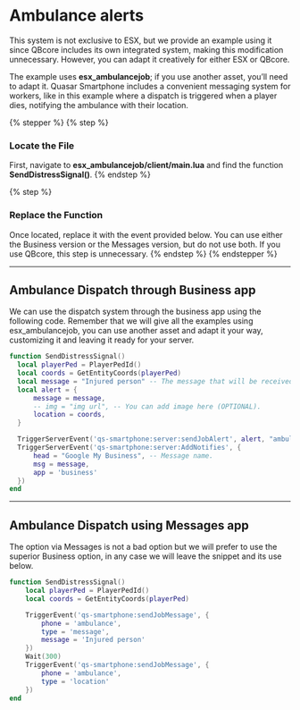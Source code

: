 # Ambulance alerts

This system is not exclusive to ESX, but we provide an example using it since QBcore includes its own integrated system, making this modification unnecessary. However, you can adapt it creatively for either ESX or QBcore.

The example uses **esx\_ambulancejob**; if you use another asset, you’ll need to adapt it. Quasar Smartphone includes a convenient messaging system for workers, like in this example where a dispatch is triggered when a player dies, notifying the ambulance with their location.

{% stepper %}
{% step %}
### Locate the File

First, navigate to **esx\_ambulancejob/client/main.lua** and find the function **SendDistressSignal()**.
{% endstep %}

{% step %}
### **Replace the Function**

Once located, replace it with the event provided below. You can use either the Business version or the Messages version, but do not use both. If you use QBcore, this step is unnecessary.
{% endstep %}
{% endstepper %}

***

## Ambulance Dispatch through Business app <a href="#ambulance-dispatch-through-business-app" id="ambulance-dispatch-through-business-app"></a>

We can use the dispatch system through the business app using the following code. Remember that we will give all the examples using esx\_ambulancejob, you can use another asset and adapt it your way, customizing it and leaving it ready for your server.

```lua
function SendDistressSignal()
  local playerPed = PlayerPedId()
  local coords = GetEntityCoords(playerPed)
  local message = "Injured person" -- The message that will be received.
  local alert = {
      message = message,
      -- img = "img url", -- You can add image here (OPTIONAL).
      location = coords,
  }

  TriggerServerEvent('qs-smartphone:server:sendJobAlert', alert, "ambulance") -- "Your ambulance job"
  TriggerServerEvent('qs-smartphone:server:AddNotifies', {
      head = "Google My Business", -- Message name.
      msg = message,
      app = 'business'
  })
end 
```

***

## Ambulance Dispatch using Messages app <a href="#ambulance-dispatch-using-messages-app" id="ambulance-dispatch-using-messages-app"></a>

The option via Messages is not a bad option but we will prefer to use the superior Business option, in any case we will leave the snippet and its use below.

```lua
function SendDistressSignal()
    local playerPed = PlayerPedId()
    local coords = GetEntityCoords(playerPed)

    TriggerEvent('qs-smartphone:sendJobMessage', {
        phone = 'ambulance', 
        type = 'message', 
        message = 'Injured person'
    })
    Wait(300)
    TriggerEvent('qs-smartphone:sendJobMessage', {
        phone = 'ambulance', 
        type = 'location'
    })
end
```
